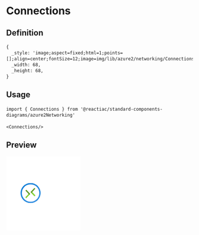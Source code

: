 # Connections

## Definition

```
{
  _style: 'image;aspect=fixed;html=1;points=[];align=center;fontSize=12;image=img/lib/azure2/networking/Connections.svg;strokeColor=none;',
  _width: 68,
  _height: 68,
}
```

## Usage

```
import { Connections } from '@reactiac/standard-components-diagrams/azure2Networking'

<Connections/>
```

## Preview

<img src="./connections.png" width="200"/>
